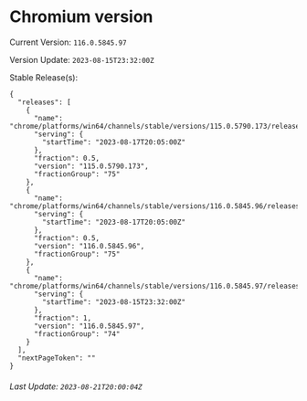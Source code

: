 # Chromium version

Current Version: `116.0.5845.97`

Version Update: `2023-08-15T23:32:00Z`

Stable Release(s):
```
{
  "releases": [
    {
      "name": "chrome/platforms/win64/channels/stable/versions/115.0.5790.173/releases/1692302700",
      "serving": {
        "startTime": "2023-08-17T20:05:00Z"
      },
      "fraction": 0.5,
      "version": "115.0.5790.173",
      "fractionGroup": "75"
    },
    {
      "name": "chrome/platforms/win64/channels/stable/versions/116.0.5845.96/releases/1692302700",
      "serving": {
        "startTime": "2023-08-17T20:05:00Z"
      },
      "fraction": 0.5,
      "version": "116.0.5845.96",
      "fractionGroup": "75"
    },
    {
      "name": "chrome/platforms/win64/channels/stable/versions/116.0.5845.97/releases/1692142320",
      "serving": {
        "startTime": "2023-08-15T23:32:00Z"
      },
      "fraction": 1,
      "version": "116.0.5845.97",
      "fractionGroup": "74"
    }
  ],
  "nextPageToken": ""
}
```

###### Last Update: `2023-08-21T20:00:04Z`
        